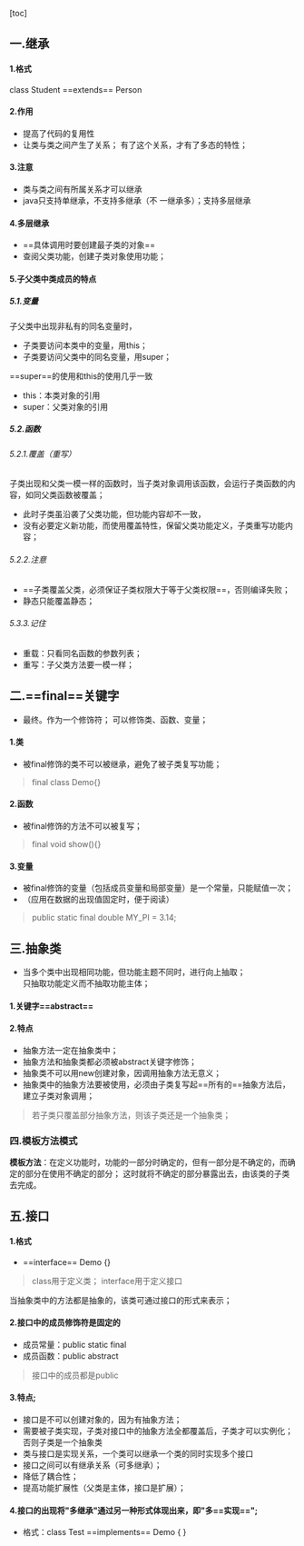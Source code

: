 [toc]
## 一.继承

#### 1.格式
class Student ==extends== Person

#### 2.作用
- 提高了代码的复用性
- 让类与类之间产生了关系； 有了这个关系，才有了多态的特性；

#### 3.注意
- 类与类之间有所属关系才可以继承
- java只支持单继承，不支持多继承（不 一继承多）；支持多层继承

#### 4.多层继承
- ==具体调用时要创建最子类的对象==
- 查阅父类功能，创建子类对象使用功能；

#### 5.子父类中类成员的特点
##### 5.1.变量
子父类中出现非私有的同名变量时，

- 子类要访问本类中的变量，用this；
- 子类要访问父类中的同名变量，用super；

==super==的使用和this的使用几乎一致
- this：本类对象的引用
- super：父类对象的引用

##### 5.2.函数
###### 5.2.1.覆盖（重写）
子类出现和父类一模一样的函数时，当子类对象调用该函数，会运行子类函数的内容，如同父类函数被覆盖；
- 此时子类虽沿袭了父类功能，但功能内容却不一致，
- 没有必要定义新功能，而使用覆盖特性，保留父类功能定义，子类重写功能内容；

###### 5.2.2.注意

- ==子类覆盖父类，必须保证子类权限大于等于父类权限==，否则编译失败；
- 静态只能覆盖静态；

###### 5.3.3.记住

- 重载：只看同名函数的参数列表；
- 重写：子父类方法要一模一样；

## 二.==final==关键字

- 最终。作为一个修饰符；  可以修饰类、函数、变量；

#### 1.类
- 被final修饰的类不可以被继承，避免了被子类复写功能；
> final class Demo{}

#### 2.函数
- 被final修饰的方法不可以被复写；

> final void show(){}

#### 3.变量
- 被final修饰的变量（包括成员变量和局部变量）是一个常量，只能赋值一次；
- （应用在数据的出现值固定时，便于阅读）
> public static final double MY_PI = 3.14;

## 三.抽象类
- 当多个类中出现相同功能，但功能主题不同时，进行向上抽取；  
只抽取功能定义而不抽取功能主体；

#### 1.关键字==abstract== 
#### 2.特点
- 抽象方法一定在抽象类中；
- 抽象方法和抽象类都必须被abstract关键字修饰；
- 抽象类不可以用new创建对象，因调用抽象方法无意义；
- 抽象类中的抽象方法要被使用，必须由子类复写起==所有的==抽象方法后，建立子类对象调用；

> 若子类只覆盖部分抽象方法，则该子类还是一个抽象类；

### 四.模板方法模式
**模板方法**：在定义功能时，功能的一部分时确定的，但有一部分是不确定的，而确定的部分在使用不确定的部分；
这时就将不确定的部分暴露出去，由该类的子类去完成。

## 五.接口
#### 1.格式
- ==interface== Demo {}
> class用于定义类；
> interface用于定义接口

当抽象类中的方法都是抽象的，该类可通过接口的形式来表示；

#### 2.接口中的成员修饰符是固定的
- 成员常量：public static final
- 成员函数：public abstract
> 接口中的成员都是public

#### 3.特点;

- 接口是不可以创建对象的，因为有抽象方法；
- 需要被子类实现，子类对接口中的抽象方法全都覆盖后，子类才可以实例化；   否则子类是一个抽象类
- 类与接口是实现关系，一个类可以继承一个类的同时实现多个接口
- 接口之间可以有继承关系（可多继承）；
- 降低了耦合性；
- 提高功能扩展性（父类是主体，接口是扩展）；

#### 4.接口的出现将"多继承"通过另一种形式体现出来，即"多==实现==";

- 格式：class Test ==implements== Demo { }






